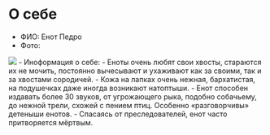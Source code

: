 # О себе
- ФИО: Енот Педро 
- Фото:  
<image src="/images/images.jpg">  
- Иноформация о себе:  
  - Еноты очень любят свои хвосты, стараются их не мочить, постоянно вычесывают и ухаживают как за своими, так и за хвостами сородичей.
  - Кожа на лапках очень нежная, бархатистая, на подушечках даже иногда возникают натоптыши.
  - Енот способен издавать более 30 звуков, от угрожающего рыка, подобно собачьему, до нежной трели, схожей с пением птиц. Особенно «разговорчивы» детеныши енотов.
  - Спасаясь от преследователей, енот часто притворяется мёртвым.